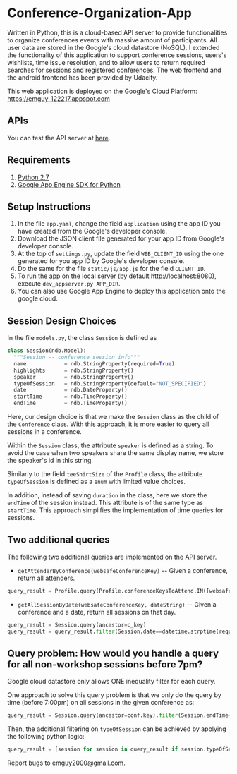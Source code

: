 # Conference-Organization-App

Written in Python, this is a cloud-based API server to provide functionalities
to organize conferences events with massive amount of participants.  All user
data are stored in the Google's cloud datastore (NoSQL).  I extended the
functionality of this application to support conference sessions, users's
wishlists, time issue resolution, and to allow users to return required
searches for sessions and registered conferences. The web frontend and the
android frontend has been provided by Udacity.

This web application is deployed on the Google's Cloud Platform:
https://emguy-122217.appspot.com

## APIs
You can test the API server at [here][1].

## Requirements
1. [Python 2.7][2]
2. [Google App Engine SDK for Python][3]

## Setup Instructions
1. In the file `app.yaml`, change the field `application` using the app ID you have created from the Google's developer console.
2. Download the JSON client file generated for your app ID from Google's developer console.
3. At the top of `settings.py`, update the field `WEB_CLIENT_ID` using the one generated for you app ID by Google's developer console.
4. Do the same for the file `static/js/app.js` for the field `CLIENT_ID`.
5. To run the app on the local server (by default http://localhost:8080), execute `dev_appserver.py APP_DIR`.
6. You can also use Google App Engine to deploy this application onto the google cloud.

## Session Design Choices
In the file `models.py`, the class `Session` is defined as

```Python
class Session(ndb.Model):
  """Session -- conference session info"""
  name            = ndb.StringProperty(required=True)
  highlights      = ndb.StringProperty()
  speaker         = ndb.StringProperty()
  typeOfSession   = ndb.StringProperty(default="NOT_SPECIFIED")
  date            = ndb.DateProperty()
  startTime       = ndb.TimeProperty()
  endTime         = ndb.TimeProperty()
```

Here, our design choice is that we make the `Session` class as the child of the
`Conference` class. With this approach, it is more easier to query all
sessions in a conference.

Within the `Session` class, the attribute `speaker` is defined as a string. To
avoid the case when two speakers share the same display name, we store the
speaker's id in this string.

Similarly to the field `teeShirtSize` of the `Profile` class, the attribute
`typeOfSession` is defined as a `enum` with limited value choices.

In addition, instead of saving `duration` in the class, here we store the
`endTime` of the session instead. This attribute is of the same type as
`startTime`. This approach simplifies the implementation of time queries for
sessions.

## Two additional queries

The following two additional queries are implemented on the API server.

- `getAttenderByConference(websafeConferenceKey)` -- Given a conference, return all attenders.

```Python
query_result = Profile.query(Profile.conferenceKeysToAttend.IN([websafeConferenceKey,]))
```

- `getAllSessionByDate(websafeConferenceKey, dateString)` -- Given a conference and a date, return all sessions on that day.

```Python
query_result = Session.query(ancestor=c_key)
query_result = query_result.filter(Session.date==datetime.strptime(request.date, "%Y-%m-%d").date())
```

## Query problem: How would you handle a query for all non-workshop sessions before 7pm?

Google cloud datastore only allows ONE inequality filter for each query.

One approach to solve this query problem is that we only do the query by time
(before 7:00pm) on all sessions in the given conference as:

```Python
query_result = Session.query(ancestor=conf.key).filter(Session.endTime<=time(19, 00))

```
Then, the additional filtering on `typeOfSession` can be achieved by applying the
following python logic:
```Python
query_result = [session for session in query_result if session.typeOfSession != "Workshop"]

```

Report bugs to <emguy2000@gmail.com>.

[1]: https://emguy-122217.appspot.com/_ah/api/explorer
[2]: https://python.org/download/releases/2.7/
[3]: https//cloud.google.com/appengine/downloads
